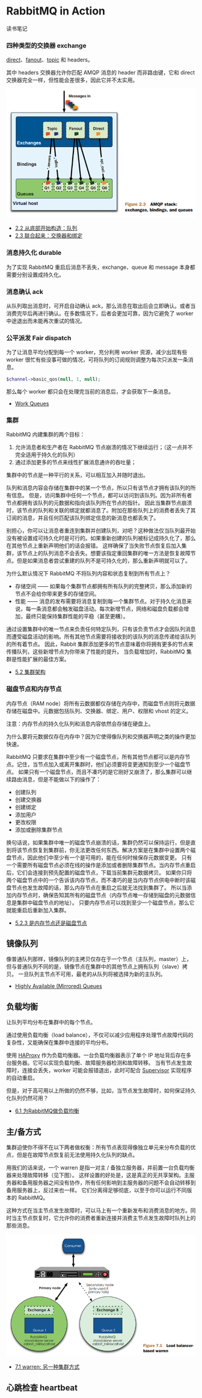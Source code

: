 # RabbitMQ in Action

读书笔记

### 四种类型的交换器 exchange

[direct](img/Figure-2.4-direct-exchange-message-flow.png)、[fanout](img/Figure-2.4-fanout-exchange-message-flow.png)、[topic](img/Figure-2.4-topic-exchange-message-flow.png) 和 headers。

其中 headers 交换器允许你匹配 AMQP 消息的 header 而非路由键，它和 direct 交换器完全一样，但性能会差很多，因此它并不太实用。

![Figure-2.3-AMQP-statck-exchanges-bindings-and-queues](img/Figure-2.3-AMQP-statck-exchanges-bindings-and-queues.png)

- [2.2 从底部开始构造：队列](https://www.amazon.cn/dp/B016WSA4OA)
- [2.3 联合起来：交换器和绑定](https://www.amazon.cn/dp/B016WSA4OA)

### 消息持久化 durable 

为了实现 RabbitMQ 重启后消息不丢失，exchange、queue 和 message 本身都需要分别设置成持久化。

### 消息确认 ack

从队列取出消息时，可开启自动确认 ack，那么消息在取出后会立即确认。或者当消费完毕后再进行确认。在多数情况下，后者会更加可靠，因为它避免了 worker 中途退出而未能再次重试的情况。

### 公平派发 Fair dispatch

为了让消息平均分配到每一个 worker，充分利用 worker 资源，减少出现有些 worker 很忙有些没事可做的情况，可将队列的订阅规则调整为每次只派发一条消息。

```php
$channel->basic_qos(null, 1, null);
```

那么每个 worker 都只会在处理完当前的消息后，才会获取下一条消息。 

- [Work Queues](https://www.rabbitmq.com/tutorials/tutorial-two-php.html)

### 集群

RabbitMQ 内建集群的两个目标：

1. 允许消息者和生产者在 RabbitMQ 节点崩溃的情况下继续运行；（这一点并不完全适用于持久化的队列）
2. 通过添加更多的节点来线性扩展消息通许的吞吐量；

集群中的节点是一种平行的关系，可以相互加入并随时退出。

队列和消息内容会存储在集群中的某一个节点，所以只有该节点才拥有该队列的所有信息。
但是，访问集群中任何一个节点，都可以访问到该队列。因为非所有者节点都拥有该队列的元数据和指向该队列所在节点的指针。
因此当集群节点崩溃时，该节点的队列和关联的绑定就都消息了。附加在那些队列上的消费者丢失了其订阅的消息，并且任何匹配该队列绑定信息的新消息也都丢失了。

别担心，你可以让消息者重连到集群并创建队列，对吧？这种做法仅当队列最开始没有被设置成可持久化时是可行的。如果重新创建的队列被标记成持久化了，那么在其他节点上重新声明他们的话会报错。
这样确保了当失败节点恢复后加入集群，该节点上的队列消息不会丢失。想要该指定重回集群的唯一方法是恢复故障节点。但是如果消息者尝试重建的队列不是可持久化的，那么重新声明就可以了。

为什么默认情况下 RabbitMQ 不将队列内容和状态复制到所有节点上？

- 存储空间 —— 如果每个集群节点都拥有所有队列的完整拷贝，那么添加新的节点不会给你带来更多的存储空间。
- 性能 —— 消息的发布需要将消息复制到每一个集群节点。对于持久化消息来说，每一条消息都会触发磁盘活动。每次新增节点，网络和磁盘负载都会增加，最终只能保持集群性能的平稳（甚至更糟）。

通过设置集群中的唯一节点来负责任何特定队列，只有该负责节点才会因队列消息而遭受磁盘活动的影响。所有其他节点需要将接收到的该队列的消息传递给该队列的所有着节点。
因此，Rabbit 集群添加更多的节点意味着你将拥有更多的节点来传播队列，这些新增节点为你带来了性能的提升。
当负载增加时，RabbitMQ 集群是性能扩展的最佳方案。

- [5.2 集群架构](https://www.amazon.cn/dp/B016WSA4OA)

### 磁盘节点和内存节点

内存节点（RAM node）将所有云数据都仅存储在内存中，而磁盘节点则将元数据存储在磁盘中。元数据包括队列、交换器、绑定、用户、权限和 vhost 的定义。

注意：内存节点的持久化队列和消息内容依然会存储在硬盘上。

为什么要将元数据仅存在内存中？因为它使得像队列和交换器声明之类的操作更加快速。

RabbitMQ 只要求在集群中至少有一个磁盘节点，所有其他节点都可以是内存节点。记住，当节点加入或离开集群时，他们必须要将变更通知到至少一个磁盘节点。
如果只有一个磁盘节点，而且不凑巧的是它刚好又崩溃了，那么集群可以继续路由消息，但是不能做以下的操作了：

- 创建队列
- 创建交换器
- 创建绑定
- 添加用户
- 更改权限
- 添加或删除集群节点

换句话说，如果集群中唯一的磁盘节点崩溃的话，集群仍然可以保持运行，但是直到将该节点恢复到集群前，你无法更改任何东西。解决方案是在集群中设置两个磁盘节点，因此他们中至少有一个是可用的，能在任何时候保存元数据变更。
只有一个需要所有磁盘节点必须在线的操作是添加或者删除集群节点。当内存节点重启后，它们会连接到预先配置的磁盘节点，下载当前集群元数据拷贝。
如果你只将两个磁盘节点中的一个告诉该内存节点，而不凑巧的是当内存节点供电中断时该磁盘节点也发生故障的话，那么内存节点在重启之后就无法找到集群了。
所以当添加内存节点时，确保告知其所有的磁盘节点（内存节点唯一存储到磁盘的元数据信息是集群中磁盘节点的地址）。
只要内存节点可以找到至少一个磁盘节点，那么它就能重启后重新加入集群。

- [5.2.3 是内存节点还是磁盘节点](https://www.amazon.cn/dp/B016WSA4OA)

## 镜像队列

像普通队列那样，镜像队列的主拷贝仅存在于一个节点（主队列，master）上，但与普通队列不同的是，镜像节点在集群中的其他节点上拥有队列（slave）拷贝。
一旦队列主节点不可用，最老的从队列将被选择为新的主队列。

- [Highly Available (Mirrored) Queues](https://www.rabbitmq.com/ha.html)

## 负载均衡 

让队列平均分布在集群中的每个节点。

通过使用负载均衡（load balance），不仅可以减少应用程序处理节点故障代码的复杂性，又能确保在集群中连接的平均分布。

使用 [HAProxy](http://www.haproxy.org/) 作为负载均衡器。一台负载均衡器表示了单个 IP 地址背后存在多台服务器。它可以实现负载均衡、故障服务器检测和故障转移。
当有节点发生故障时，连接会丢失，worker 可能会报错退出，此时可配合 [Supervisor](http://www.supervisord.org/) 实现程序的自动重启。

但是，对于高可用以上所做的仍然不够，比如，当节点发生故障时，如何保证持久化队列仍然可用？

- [6.1 为RabbitMQ做负载均衡](https://www.amazon.cn/dp/B016WSA4OA)

## 主/备方式

集群迫使你不得不在以下两者做权衡：所有节点表现得像独立单元来分布负载的优点，但是在故障节点恢复前无法使用持久化队列的缺点。

用我们的话来说，一个 warren 是指一对主 / 备独立服务器，并前置一台负载均衡器来处理故障转移（见下图）。
这样设置的好处是，这是真正的无共享架构。主服务器和备用服务器之间没有协作，所有任何影响到主服务器的问题不会自动转移到备用服务器上，反过来也一样。
它们分离得足够彻底，以至于你可以运行不同版本的 RabbitMQ。

这种方式在当主节点发生故障时，可以马上有一个重新发布和消费消息的地方。同时当主节点恢复时，它允许你的消费者重新连接并消费主节点发生故障时队列上的那些消息。

![Figure-7.1-load-balancer-based-warren](img/Figure-7.1-load-balancer-based-warren.png)

- [7.1 warren: 另一种集群方式](https://www.amazon.cn/dp/B016WSA4OA)

## 心跳检查 heartbeat










